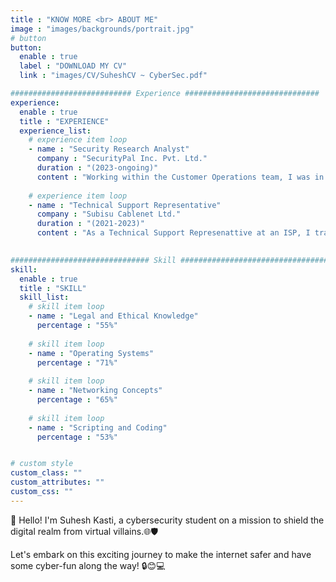 ```yaml
---
title : "KNOW MORE <br> ABOUT ME"
image : "images/backgrounds/portrait.jpg"
# button
button:
  enable : true
  label : "DOWNLOAD MY CV"
  link : "images/CV/SuheshCV ~ CyberSec.pdf"

########################### Experience ##############################
experience:
  enable : true
  title : "EXPERIENCE"
  experience_list:
    # experience item loop
    - name : "Security Research Analyst"
      company : "SecurityPal Inc. Pvt. Ltd."
      duration : "(2023-ongoing)"
      content : "Working within the Customer Operations team, I was in the role of enhancing our clients' digital security through meticulous handling and completion of security questionnaires. "
      
    # experience item loop
    - name : "Technical Support Representative"
      company : "Subisu Cablenet Ltd."
      duration : "(2021-2023)"
      content : "As a Technical Support Represenattive at an ISP, I transformed digital challenges into seamless connectivity, wielding troubleshooting magic to keep our customers effortlessly connected to the digital realm. "
      

############################### Skill #################################
skill:
  enable : true
  title : "SKILL"
  skill_list:
    # skill item loop
    - name : "Legal and Ethical Knowledge"
      percentage : "55%"
      
    # skill item loop
    - name : "Operating Systems"
      percentage : "71%"
      
    # skill item loop
    - name : "Networking Concepts"
      percentage : "65%"
      
    # skill item loop
    - name : "Scripting and Coding"
      percentage : "53%"


# custom style
custom_class: "" 
custom_attributes: "" 
custom_css: ""
---
```


👋 Hello! I'm Suhesh Kasti, a cybersecurity student on a mission to shield the digital realm from virtual villains.🌐🛡️ 

Let's embark on this exciting journey to make the internet safer and have some cyber-fun along the way! 🔒😊💻

